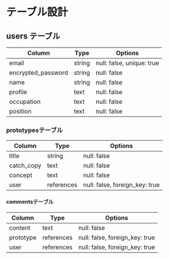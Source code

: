 # テーブル設計

## users テーブル

| Column               | Type       | Options     |
| -------------------  | ---------- | ----------- |
| email                | string     | null: false, unique: true |
| encrypted_password   | string     | null: false |
| name                 | string     | null: false |
| profile              | text       | null: false |
| occupation           | text       | null: false |
| position             | text       | null: false |

### prototypesテーブル

| Column     | Type        | Options                        |
| ---------- | ----------- | ------------------------------ |
| title      | string      | null: false                    |
| catch_copy | text        | null: false                    |
| concept    | text        | null: false                    |
| user       | references  | null: false, foreign_key: true |

#### commentsテーブル

| Column    | Type       | Options                        |
| --------- | ---------- | ------------------------------ |
| content   | text       | null: false                    |
| prototype | references | null: false, foreign_key: true |
| user      | references | null: false, foreign_key: true |